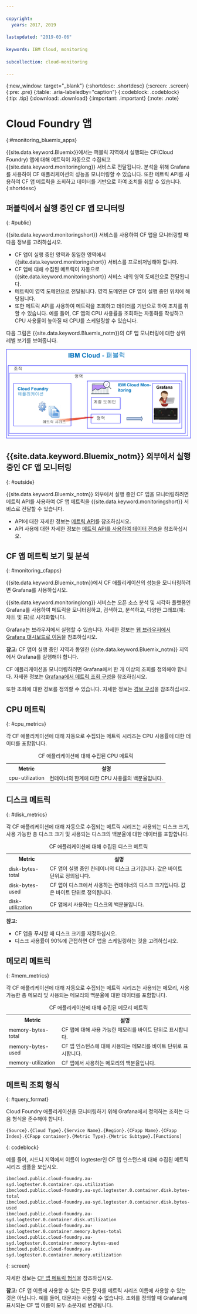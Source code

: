 ```yaml
---

copyright:
  years: 2017, 2019

lastupdated: "2019-03-06"

keywords: IBM Cloud, monitoring

subcollection: cloud-monitoring

---
```


{:new_window: target="_blank"}
{:shortdesc: .shortdesc}
{:screen: .screen}
{:pre: .pre}
{:table: .aria-labeledby="caption"}
{:codeblock: .codeblock}
{:tip: .tip}
{:download: .download}
{:important: .important}
{:note: .note}


# Cloud Foundry 앱
 {:#monitoring_bluemix_apps}

{{site.data.keyword.Bluemix}}에서는 퍼블릭 지역에서 실행되는 CF(Cloud Foundry) 앱에 대해 메트릭이 자동으로 수집되고 {{site.data.keyword.monitoringlong}} 서비스로 전달됩니다. 분석을 위해 Grafana를 사용하여 CF 애플리케이션의 성능을 모니터링할 수 있습니다. 또한 메트릭 API를 사용하여 CF 앱 메트릭을 조회하고 데이터를 기반으로 하여 조치를 취할 수 있습니다.
{:shortdesc}


## 퍼블릭에서 실행 중인 CF 앱 모니터링
{: #public}


{{site.data.keyword.monitoringshort}} 서비스를 사용하여 CF 앱을 모니터링할 때 다음 정보를 고려하십시오.

* CF 앱이 실행 중인 영역과 동일한 영역에서 {{site.data.keyword.monitoringshort}} 서비스를 프로비저닝해야 합니다.
* CF 앱에 대해 수집된 메트릭이 자동으로 {{site.data.keyword.monitoringshort}} 서비스 내의 영역 도메인으로 전달됩니다. 
* 메트릭이 영역 도메인으로 전달됩니다. 영역 도메인은 CF 앱이 실행 중인 위치에 해당됩니다. 
* 또한 메트릭 API를 사용하여 메트릭을 조회하고 데이터를 기반으로 하여 조치를 취할 수 있습니다. 예를 들어, CF 앱의 CPU 사용률을 조회하는 자동화를 작성하고 CPU 사용률이 높아질 때 CPU를 스케일링할 수 있습니다.

다음 그림은 {{site.data.keyword.Bluemix_notm}}의 CF 앱 모니터링에 대한 상위 레벨 보기를 보여줍니다.

![{{site.data.keyword.Bluemix_notm}}의 CF 앱 모니터링에 대한 상위 레벨 보기](images/cfapp_metrics_ov.png "{{site.data.keyword.Bluemix_notm}}의 CF 앱 모니터링에 대한 상위 레벨 보기")

## {{site.data.keyword.Bluemix_notm}} 외부에서 실행 중인 CF 앱 모니터링
{: #outside}

{{site.data.keyword.Bluemix_notm}} 외부에서 실행 중인 CF 앱을 모니터링하려면 메트릭 API를 사용하여 CF 앱 메트릭을 {{site.data.keyword.monitoringshort}} 서비스로 전달할 수 있습니다.

* API에 대한 자세한 정보는 [메트릭 API](https://console.bluemix.net/apidocs/927-ibm-cloud-monitoring-metrics-api?&language=node#introduction)를 참조하십시오.
* API 사용에 대한 자세한 정보는 [메트릭 API를 사용하여 데이터 전송](/docs/services/cloud-monitoring/send-metrics/send_data_api.html#send_data_api)을 참조하십시오.




## CF 앱 메트릭 보기 및 분석
{: #monitoring_cfapps}

{{site.data.keyword.Bluemix_notm}}에서 CF 애플리케이션의 성능을 모니터링하려면 Grafana를 사용하십시오. 

{{site.data.keyword.monitoringlong}} 서비스는 오픈 소스 분석 및 시각화 플랫폼인 Grafana를 사용하여 메트릭을 모니터링하고, 검색하고, 분석하고, 다양한 그래프(예: 차트 및 표)로 시각화합니다.

Grafana는 브라우저에서 실행할 수 있습니다. 자세한 정보는 [웹 브라우저에서 Grafana 대시보드로 이동](/docs/services/cloud-monitoring/grafana/navigating_grafana.html#launch_grafana_from_browser)을 참조하십시오.

**참고:** CF 앱이 실행 중인 지역과 동일한 {{site.data.keyword.Bluemix_notm}} 지역에서 Grafana를 실행해야 합니다.


CF 애플리케이션을 모니터링하려면 Grafana에서 한 개 이상의 조회를 정의해야 합니다. 자세한 정보는 [Grafana에서 메트릭 조회 구성](/docs/services/cloud-monitoring/grafana/define_query.html#define_query)을 참조하십시오. 

또한 조회에 대한 경보를 정의할 수 있습니다. 자세한 정보는 [경보 구성](/docs/services/cloud-monitoring/config_alerts_ov.html#config_alerts_ov)을 참조하십시오.



## CPU 메트릭
{: #cpu_metrics}

각 CF 애플리케이션에 대해 자동으로 수집되는 메트릭 시리즈는 CPU 사용률에 대한 데이터를 포함합니다.


<table>
  <caption>CF 애플리케이션에 대해 수집된 CPU 메트릭</caption>
  <tr>
    <th>Metric</th>
    <th>설명</th>
  </tr>
  <tr>
    <td>cpu-utilization</td>
    <td>컨테이너의 한계에 대한 CPU 사용률의 백분율입니다.</td>
  </tr>
</table>


## 디스크 메트릭
{: #disk_metrics}

각 CF 애플리케이션에 대해 자동으로 수집되는 메트릭 시리즈는 사용되는 디스크 크기, 사용 가능한 총 디스크 크기 및 사용되는 디스크의 백분율에 대한 데이터를 포함합니다.


<table>
  <caption>CF 애플리케이션에 대해 수집된 디스크 메트릭</caption>
  <tr>
    <th>Metric</th>
    <th>설명</th>
  </tr>
  <tr>
    <td>disk-bytes-total</td>
    <td>CF 앱이 실행 중인 컨테이너의 디스크 크기입니다. 값은 바이트 단위로 정의됩니다.</td>
  </tr>
  <tr>
    <td>disk-bytes-used</td>
    <td>CF 앱이 디스크에서 사용하는 컨테이너의 디스크 크기입니다. 값은 바이트 단위로 정의됩니다.</td>
  </tr>
  <tr>
    <td>disk-utilization</td>
    <td>CF 앱에서 사용하는 디스크의 백분율입니다.</td>
  </tr>
</table>

**참고:** 

* CF 앱을 푸시할 때 디스크 크기를 지정하십시오.
* 디스크 사용률이 90%에 근접하면 CF 앱을 스케일링하는 것을 고려하십시오.

## 메모리 메트릭
{: #mem_metrics}

각 CF 애플리케이션에 대해 자동으로 수집되는 메트릭 시리즈는 사용되는 메모리, 사용 가능한 총 메모리 및 사용되는 메모리의 백분율에 대한 데이터를 포함합니다.

<table>
  <caption>CF 애플리케이션에 대해 수집된 메모리 메트릭</caption>
  <tr>
    <th>Metric</th>
    <th>설명</th>
  </tr>
  <tr>
    <td>memory-bytes-total</td>
    <td>CF 앱에 대해 사용 가능한 메모리를 바이트 단위로 표시합니다.</td>
  </tr>
  <tr>
    <td>memory-bytes-used</td>
    <td>CF 앱 인스턴스에 대해 사용되는 메모리를 바이트 단위로 표시합니다.</td>
  </tr>
  <tr>
    <td>memory-utilization</td>
    <td>CF 앱에서 사용하는 메모리의 백분율입니다.</td>
  </tr>
</table>


## 메트릭 조회 형식
{: #query_format}


Cloud Foundry 애플리케이션을 모니터링하기 위해 Grafana에서 정의하는 조회는 다음 형식을 준수해야 합니다. 

```
{Source}.{Cloud Type}.{Service Name}.{Region}.{CFapp Name}.{CFapp Index}.{CFapp container}.{Metric Type}.{Metric Subtype}.[Functions]
```
{: codeblock}

예를 들어, 시드니 지역에서 이름이 logtester인 CF 앱 인스턴스에 대해 수집된 메트릭 시리즈 샘플을 보십시오.

```
ibmcloud.public.cloud-foundry.au-syd.logtester.0.container.cpu.utilization
ibmcloud.public.cloud-foundry.au-syd.logtester.0.container.disk.bytes-total
ibmcloud.public.cloud-foundry.au-syd.logtester.0.container.disk.bytes-used
ibmcloud.public.cloud-foundry.au-syd.logtester.0.container.disk.utilization
ibmcloud.public.cloud-foundry.au-syd.logtester.0.container.memory.bytes-total
ibmcloud.public.cloud-foundry.au-syd.logtester.0.container.memory.bytes-used
ibmcloud.public.cloud-foundry.au-syd.logtester.0.container.memory.utilization
```
{: screen}

자세한 정보는 [CF 앱 메트릭 형식](/docs/services/cloud-monitoring/reference/cfapps_metrics_format.html#cfapps_metrics_format)을 참조하십시오.

**참고:** CF 앱 이름에 사용할 수 있는 모든 문자를 메트릭 시리즈 이름에 사용할 수 있는 것은 아닙니다. 예를 들어, 대문자는 사용할 수 없습니다. 조회를 정의할 때 Grafana에 표시되는 CF 앱 이름이 모두 소문자로 변경됩니다.




